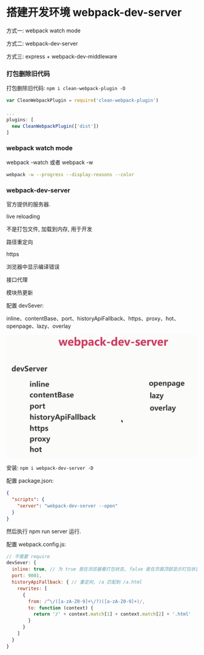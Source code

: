 # 搭建开发环境 webpack-dev-server

方式一: webpack watch mode

方式二: webpack-dev-server

方式三: express + webpack-dev-middleware

### 打包删除旧代码

打包删除旧代码: `npm i clean-webpack-plugin -D`

```js
var CleanWebpackPlugin = require('clean-webpack-plugin')

...
plugins: [
  new CleanWebpackPlugin(['dist'])
]
```

### webpack watch mode

webpack -watch 或者 webpack -w

```bash
webpack -w --progress --display-reasons --color
```

### webpack-dev-server

官方提供的服务器.

live reloading

不是打包文件, 加载到内存, 用于开发

路径重定向

https

浏览器中显示编译错误

接口代理

模块热更新

配置 devSever:

inline、contentBase、port、historyApiFallback、https、proxy、hot、openpage、lazy、overlay

![](./media/40.png)

安装: `npm i webpack-dev-server -D`

配置 package.json:

```json
{
  "scripts": {
    "server": "webpack-dev-server --open"
  }
}
```

然后执行 npm run server 运行.

配置 webpack.config.js:

```js
// 不需要 require
devSever: {
  inline: true, // 为 true 是在浏览器看打包状态, false 是在页面顶部显示打包状态
  port: 9001,
  historyApiFallback: { // 重定向, /a 匹配到 /a.html
    rewrites: [
      {
        from: /^\/([a-zA-Z0-9]+\/?)([a-zA-Z0-9]+)/,
        to: function (context) {
          return '/' + context.match[1] + context.match[2] + '.html'
        }
      }
    ]
  }
}
```